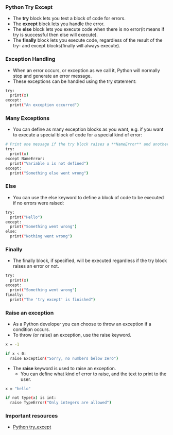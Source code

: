 ### Python Try Except
* The **try** block lets you test a block of code for errors.
* The **except** block lets you handle the error.
* The **else** block lets you execute code when there is no error(it means if try is successful then else will execute).
* The **finally** block lets you execute code, regardless of the result of the try- and except blocks(finally will always execute).

### Exception Handling
* When an error occurs, or exception as we call it, Python will normally stop and generate an error message.
* These exceptions can be handled using the try statement:
```bash
try:
  print(x)
except:
  print("An exception occurred") 
```

### Many Exceptions
* You can define as many exception blocks as you want, e.g. if you want to execute a special block of code for a special kind of error:
```bash
# Print one message if the try block raises a **NameError** and another for other errors:
try:
  print(x)
except NameError:
  print("Variable x is not defined")
except:
  print("Something else went wrong") 
```

### Else
* You can use the else keyword to define a block of code to be executed if no errors were raised:
```bash
try:
  print("Hello")
except:
  print("Something went wrong")
else:
  print("Nothing went wrong") 
```

### Finally
* The finally block, if specified, will be executed regardless if the try block raises an error or not.
```bash
try:
  print(x)
except:
  print("Something went wrong")
finally:
  print("The 'try except' is finished") 
```

### Raise an exception
* As a Python developer you can choose to throw an exception if a condition occurs.
* To throw (or raise) an exception, use the raise keyword.
```bash
x = -1

if x < 0:
  raise Exception("Sorry, no numbers below zero") 
```

* The **raise** keyword is used to raise an exception.
  * You can define what kind of error to raise, and the text to print to the user.
```bash
x = "hello"

if not type(x) is int:
  raise TypeError("Only integers are allowed") 
```

### Important resources
* [Python try_except]("https://www.w3schools.com/python/python_try_except.asp")